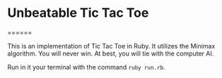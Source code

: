 # Unbeatable Tic Tac Toe
======

This is an implementation of Tic Tac Toe in Ruby.
It utilizes the Minimax algorithm. You will never win.
At best, you will tie with the computer AI.

Run in it your terminal with the command `ruby run.rb`.
